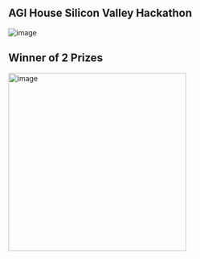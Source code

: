 ## AGI House Silicon Valley Hackathon

![image](https://github.com/user-attachments/assets/2e78bd1c-28df-426e-bd36-4a3d538ae428)

## Winner of 2 Prizes

<img width="354" alt="image" src="https://github.com/user-attachments/assets/6c4a85ab-7e3a-489e-a00e-f8dd96dca735" />

